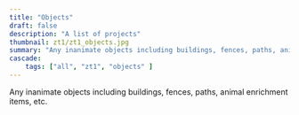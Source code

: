 ```yaml
---
title: "Objects"
draft: false
description: "A list of projects"
thumbnail: zt1/zt1_objects.jpg
summary: "Any inanimate objects including buildings, fences, paths, animal enrichment items, etc."
cascade:
    tags: ["all", "zt1", "objects" ]
---
```


Any inanimate objects including buildings, fences, paths, animal enrichment items, etc.